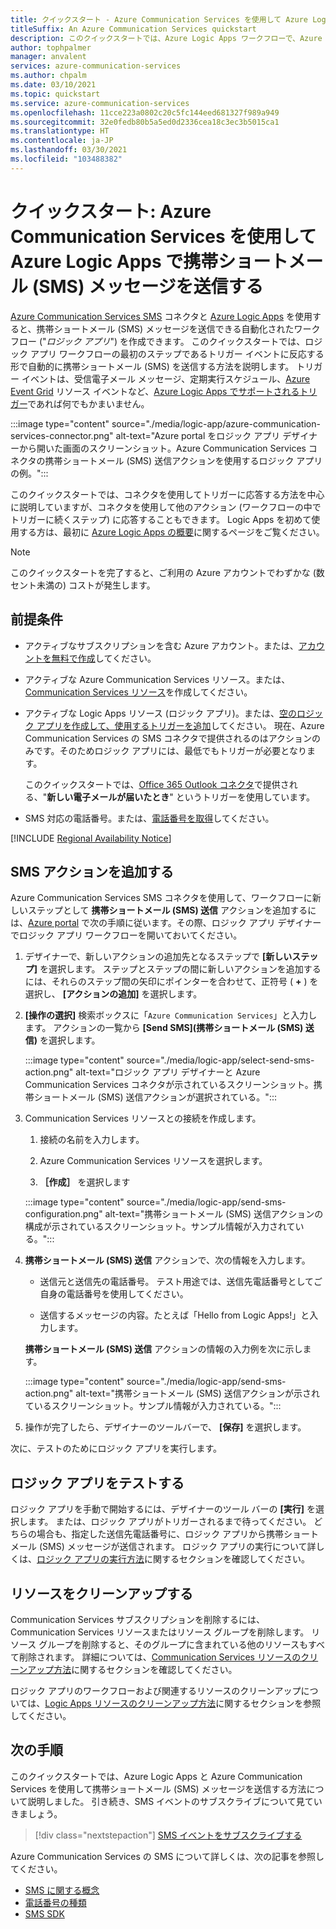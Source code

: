 ```yaml
---
title: クイックスタート - Azure Communication Services を使用して Azure Logic Apps で携帯ショートメール (SMS) メッセージを送信する
titleSuffix: An Azure Communication Services quickstart
description: このクイックスタートでは、Azure Logic Apps ワークフローで、Azure Communication Services コネクタを使用して携帯ショートメール (SMS) メッセージを送信する方法について説明します。
author: tophpalmer
manager: anvalent
services: azure-communication-services
ms.author: chpalm
ms.date: 03/10/2021
ms.topic: quickstart
ms.service: azure-communication-services
ms.openlocfilehash: 11cce223a0802c20c5fc144eed681327f989a949
ms.sourcegitcommit: 32e0fedb80b5a5ed0d2336cea18c3ec3b5015ca1
ms.translationtype: HT
ms.contentlocale: ja-JP
ms.lasthandoff: 03/30/2021
ms.locfileid: "103488382"
---
```

# <a name="quickstart-send-sms-messages-in-azure-logic-apps-with-azure-communication-services"></a>クイックスタート: Azure Communication Services を使用して Azure Logic Apps で携帯ショートメール (SMS) メッセージを送信する

[Azure Communication Services SMS](../../overview.md) コネクタと [Azure Logic Apps](../../../logic-apps/logic-apps-overview.md) を使用すると、携帯ショートメール (SMS) メッセージを送信できる自動化されたワークフロー ("*ロジック アプリ*") を作成できます。 このクイックスタートでは、ロジック アプリ ワークフローの最初のステップであるトリガー イベントに反応する形で自動的に携帯ショートメール (SMS) を送信する方法を説明します。 トリガー イベントは、受信電子メール メッセージ、定期実行スケジュール、[Azure Event Grid](../../../event-grid/overview.md) リソース イベントなど、[Azure Logic Apps でサポートされるトリガー](/connectors/connector-reference/connector-reference-logicapps-connectors)であれば何でもかまいません。

:::image type="content" source="./media/logic-app/azure-communication-services-connector.png" alt-text="Azure portal をロジック アプリ デザイナーから開いた画面のスクリーンショット。Azure Communication Services コネクタの携帯ショートメール (SMS) 送信アクションを使用するロジック アプリの例。":::

このクイックスタートでは、コネクタを使用してトリガーに応答する方法を中心に説明していますが、コネクタを使用して他のアクション (ワークフローの中でトリガーに続くステップ) に応答することもできます。 Logic Apps を初めて使用する方は、最初に [Azure Logic Apps の概要](../../../logic-apps/logic-apps-overview.md)に関するページをご覧ください。

> [!NOTE]
> このクイックスタートを完了すると、ご利用の Azure アカウントでわずかな (数セント未満の) コストが発生します。

## <a name="prerequisites"></a>前提条件

- アクティブなサブスクリプションを含む Azure アカウント。または、[アカウントを無料で作成](https://azure.microsoft.com/free/?WT.mc_id=A261C142F)してください。

- アクティブな Azure Communication Services リソース。または、[Communication Services リソース](../create-communication-resource.md)を作成してください。

- アクティブな Logic Apps リソース (ロジック アプリ)。または、[空のロジック アプリを作成して、使用するトリガーを追加](../../../logic-apps/quickstart-create-first-logic-app-workflow.md)してください。 現在、Azure Communication Services の SMS コネクタで提供されるのはアクションのみです。そのためロジック アプリには、最低でもトリガーが必要となります。

  このクイックスタートでは、[Office 365 Outlook コネクタ](/connectors/office365/)で提供される、"**新しい電子メールが届いたとき**" というトリガーを使用しています。

- SMS 対応の電話番号。または、[電話番号を取得](./get-phone-number.md)してください。

[!INCLUDE [Regional Availability Notice](../../includes/regional-availability-include.md)]

## <a name="add-an-sms-action"></a>SMS アクションを追加する

Azure Communication Services SMS コネクタを使用して、ワークフローに新しいステップとして **携帯ショートメール (SMS) 送信** アクションを追加するには、[Azure portal](https://portal.azure.com) で次の手順に従います。その際、ロジック アプリ デザイナーでロジック アプリ ワークフローを開いておいてください。

1. デザイナーで、新しいアクションの追加先となるステップで **[新しいステップ]** を選択します。 ステップとステップの間に新しいアクションを追加するには、それらのステップ間の矢印にポインターを合わせて、正符号 ( **+** ) を選択し、 **[アクションの追加]** を選択します。

1. **[操作の選択]** 検索ボックスに「`Azure Communication Services`」と入力します。 アクションの一覧から **[Send SMS]\(携帯ショートメール (SMS) 送信\)** を選択します。

   :::image type="content" source="./media/logic-app/select-send-sms-action.png" alt-text="ロジック アプリ デザイナーと Azure Communication Services コネクタが示されているスクリーンショット。携帯ショートメール (SMS) 送信アクションが選択されている。":::

1. Communication Services リソースとの接続を作成します。

   1. 接続の名前を入力します。

   1. Azure Communication Services リソースを選択します。

   1. **［作成］** を選択します

   :::image type="content" source="./media/logic-app/send-sms-configuration.png" alt-text="携帯ショートメール (SMS) 送信アクションの構成が示されているスクリーンショット。サンプル情報が入力されている。":::

1. **携帯ショートメール (SMS) 送信** アクションで、次の情報を入力します。 

   * 送信元と送信先の電話番号。 テスト用途では、送信先電話番号としてご自身の電話番号を使用してください。

   * 送信するメッセージの内容。たとえば「Hello from Logic Apps!」と入力します。

   **携帯ショートメール (SMS) 送信** アクションの情報の入力例を次に示します。

   :::image type="content" source="./media/logic-app/send-sms-action.png" alt-text="携帯ショートメール (SMS) 送信アクションが示されているスクリーンショット。サンプル情報が入力されている。":::

1. 操作が完了したら、デザイナーのツールバーで、 **[保存]** を選択します。

次に、テストのためにロジック アプリを実行します。

## <a name="test-your-logic-app"></a>ロジック アプリをテストする

ロジック アプリを手動で開始するには、デザイナーのツール バーの **[実行]** を選択します。 または、ロジック アプリがトリガーされるまで待ってください。 どちらの場合も、指定した送信先電話番号に、ロジック アプリから携帯ショートメール (SMS) メッセージが送信されます。 ロジック アプリの実行について詳しくは、[ロジック アプリの実行方法](../../../logic-apps/quickstart-create-first-logic-app-workflow.md#run-your-logic-app)に関するセクションを確認してください。

## <a name="clean-up-resources"></a>リソースをクリーンアップする

Communication Services サブスクリプションを削除するには、Communication Services リソースまたはリソース グループを削除します。 リソース グループを削除すると、そのグループに含まれている他のリソースもすべて削除されます。 詳細については、[Communication Services リソースのクリーンアップ方法](../create-communication-resource.md#clean-up-resources)に関するセクションを確認してください。

ロジック アプリのワークフローおよび関連するリソースのクリーンアップについては、[Logic Apps リソースのクリーンアップ方法](../../../logic-apps/quickstart-create-first-logic-app-workflow.md#clean-up-resources)に関するセクションを参照してください。

## <a name="next-steps"></a>次の手順

このクイックスタートでは、Azure Logic Apps と Azure Communication Services を使用して携帯ショートメール (SMS) メッセージを送信する方法について説明しました。 引き続き、SMS イベントのサブスクライブについて見ていきましょう。

> [!div class="nextstepaction"]
> [SMS イベントをサブスクライブする](./handle-sms-events.md)

Azure Communication Services の SMS について詳しくは、次の記事を参照してください。

- [SMS に関する概念](../../concepts/telephony-sms/concepts.md)
- [電話番号の種類](../../concepts/telephony-sms/plan-solution.md)
- [SMS SDK](../../concepts/telephony-sms/sdk-features.md)
